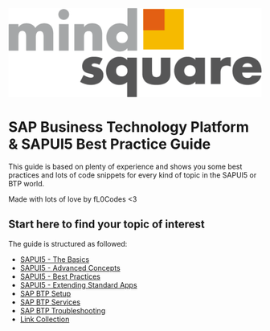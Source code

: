 <p align="center">
  <img src="./img/ms_logo.png" alt="mindsquare Logo"/>
</p>

# SAP Business Technology Platform & SAPUI5 Best Practice Guide

This guide is based on plenty of experience and shows you some best practices and lots of code snippets for every kind of topic in the SAPUI5 or BTP world.

Made with lots of love by fL0Codes <3

## Start here to find your topic of interest

The guide is structured as followed:

- [SAPUI5 - The Basics](/1_sapui5_basics/README.md)
- [SAPUI5 - Advanced Concepts](/2_sapui5_advanced_concepts/README.md)
- [SAPUI5 - Best Practices](/3_sapui5_best_practices/README.md)
- [SAPUI5 - Extending Standard Apps](/4_extending_sap_standard_apps/README.md)
- [SAP BTP Setup](/5_sap_cloud_platform_setup/README.md)
- [SAP BTP Services](/6_sap_cloud_platform_services/README.md)
- [SAP BTP Troubleshooting](/7_sap_cloud_platform_troubleshooting/README.md)
- [Link Collection](/9_important_links/README.md)
